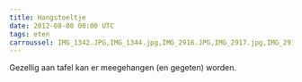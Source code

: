 ```yaml
---
title: Hangstoeltje
date: 2012-08-08 00:00 UTC
tags: eten
carroussel: IMG_1342.JPG,IMG_1344.jpg,IMG_2916.JPG,IMG_2917.jpg,IMG_2918.jpg,IMG_2919.JPG,IMG_2920.JPG,IMG_2921.JPG
---
```

Gezellig aan tafel kan er meegehangen (en gegeten) worden.